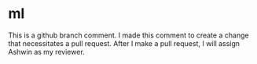 # ml
 
This is a github branch comment. I made this comment to create a change that necessitates a pull request. After I make a pull request, I will assign Ashwin as my reviewer.

